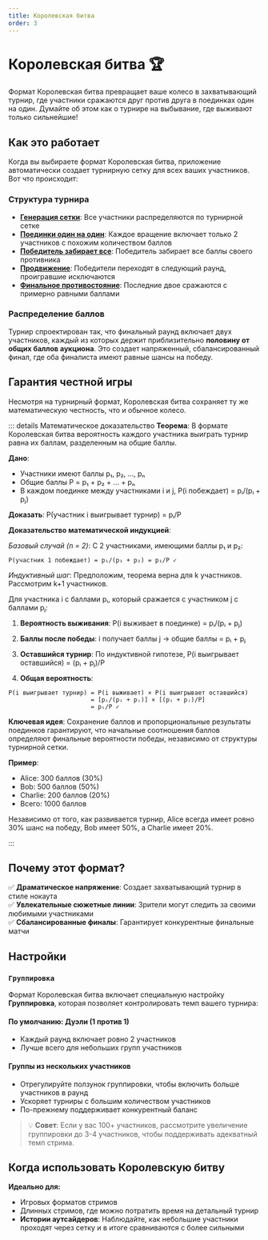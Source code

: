 ```yaml
---
title: Королевская битва
order: 3
---
```


# Королевская битва 🏆

Формат Королевская битва превращает ваше колесо в захватывающий турнир, где участники сражаются друг против друга в поединках один на один. Думайте об этом как о турнире на выбывание, где выживают только сильнейшие!

## Как это работает

Когда вы выбираете формат Королевская битва, приложение автоматически создает турнирную сетку для всех ваших участников. Вот что происходит:

### Структура турнира

- **<u>Генерация сетки</u>**: Все участники распределяются по турнирной сетке
- **<u>Поединки один на один</u>**: Каждое вращение включает только 2 участников с похожим количеством баллов
- **<u>Победитель забирает все</u>**: Победитель забирает все баллы своего противника
- **<u>Продвижение</u>**: Победители переходят в следующий раунд, проигравшие исключаются
- **<u>Финальное противостояние</u>**: Последние двое сражаются с примерно равными баллами

### Распределение баллов

Турнир спроектирован так, что финальный раунд включает двух участников, каждый из которых держит приблизительно **половину от общих баллов аукциона**. Это создает напряженный, сбалансированный финал, где оба финалиста имеют равные шансы на победу.

## Гарантия честной игры

Несмотря на турнирный формат, Королевская битва сохраняет ту же математическую честность, что и обычное колесо.

::: details Математическое доказательство
**Теорема**: В формате Королевская битва вероятность каждого участника выиграть турнир равна их баллам, разделенным на общие баллы.

**Дано**:

- Участники имеют баллы p₁, p₂, ..., pₙ
- Общие баллы P = p₁ + p₂ + ... + pₙ
- В каждом поединке между участниками i и j, P(i побеждает) = pᵢ/(pᵢ + pⱼ)

**Доказать**: P(участник i выигрывает турнир) = pᵢ/P

**Доказательство математической индукцией**:

_Базовый случай (n = 2)_:
С 2 участниками, имеющими баллы p₁ и p₂:

```
P(участник 1 побеждает) = p₁/(p₁ + p₂) = p₁/P ✓
```

_Индуктивный шаг_:
Предположим, теорема верна для k участников. Рассмотрим k+1 участников.

Для участника i с баллами pᵢ, который сражается с участником j с баллами pⱼ:

1. **Вероятность выживания**: P(i выживает в поединке) = pᵢ/(pᵢ + pⱼ)

2. **Баллы после победы**: i получает баллы j → общие баллы = pᵢ + pⱼ

3. **Оставшийся турнир**: По индуктивной гипотезе, P(i выигрывает оставшийся) = (pᵢ + pⱼ)/P

4. **Общая вероятность**:

```
P(i выигрывает турнир) = P(i выживает) × P(i выигрывает оставшийся)
                       = [pᵢ/(pᵢ + pⱼ)] × [(pᵢ + pⱼ)/P]
                       = pᵢ/P ✓
```

**Ключевая идея**: Сохранение баллов и пропорциональные результаты поединков гарантируют, что начальные соотношения баллов определяют финальные вероятности победы, независимо от структуры турнирной сетки.

**Пример**:

- Alice: 300 баллов (30%)
- Bob: 500 баллов (50%)
- Charlie: 200 баллов (20%)
- Всего: 1000 баллов

Независимо от того, как развивается турнир, Alice всегда имеет ровно 30% шанс на победу, Bob имеет 50%, а Charlie имеет 20%.

:::

## Почему этот формат?

✅ **Драматическое напряжение**: Создает захватывающий турнир в стиле нокаута  
✅ **Увлекательные сюжетные линии**: Зрители могут следить за своими любимыми участниками  
✅ **Сбалансированные финалы**: Гарантирует конкурентные финальные матчи

## Настройки

### `Группировка`

Формат Королевская битва включает специальную настройку **Группировка**, которая позволяет контролировать темп вашего турнира:

#### По умолчанию: Дуэли (1 против 1)

- Каждый раунд включает ровно 2 участников
- Лучше всего для небольших групп участников

#### Группы из нескольких участников

- Отрегулируйте ползунок группировки, чтобы включить больше участников в раунд
- Ускоряет турниры с большим количеством участников
- По-прежнему поддерживает конкурентный баланс

> 💡 **Совет**: Если у вас 100+ участников, рассмотрите увеличение группировки до 3-4 участников, чтобы поддерживать адекватный темп стрима.

## Когда использовать Королевскую битву

**Идеально для:**

- Игровых форматов стримов
- Длинных стримов, где можно потратить время на детальный турнир
- **Истории аутсайдеров**: Наблюдайте, как небольшие участники проходят через сетку и в итоге сравниваются с более сильными
